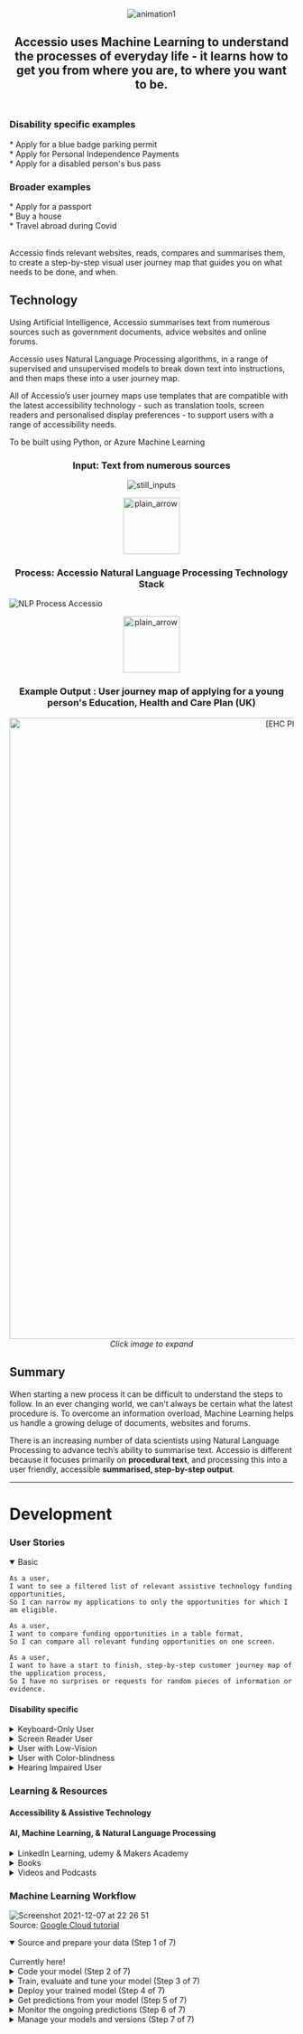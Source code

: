 <p align="center">
<img src="https://media.giphy.com/media/IIWi4Qwtl5mM9JbMF4/giphy.gif" alt="animation1" />
</p>

<h2 align="center"> Accessio uses Machine Learning to understand the processes of everyday life - it learns how to get you from where you are, to where you want to be.<br><br></h2>
 
<h3>Disability specific examples</h3>
* Apply for a blue badge parking permit<br>
* Apply for Personal Independence Payments<br>
* Apply for a disabled person's bus pass
 
<h3>Broader examples</h3>
* Apply for a passport<br>
* Buy a house<br>
* Travel abroad during Covid<br><br>
 
Accessio finds relevant websites, reads, compares and summarises them, to create a step-by-step visual user journey map that guides you on what needs to be done, and when.
 
<h2>Technology</h2>

Using Artificial Intelligence, Accessio summarises text from numerous sources such as government documents, advice websites and online forums. 
 
Accessio uses Natural Language Processing algorithms, in a range of supervised and unsupervised models to break down text into instructions, and then maps these into a user journey map.
 
All of Accessio’s user journey maps use templates that are compatible with the latest accessibility technology - such as translation tools, screen readers and personalised display preferences - to support users with a range of accessibility needs.

To be built using Python, or Azure Machine Learning

<h3 align="center">Input: Text from numerous sources</h3>
<p align="center"> <img src="https://user-images.githubusercontent.com/61777002/145097309-abc181da-0d06-4bf6-9a81-ba5697a7b591.png" alt="still_inputs" /> </p>
<p align="center"> <img width="100" src="https://user-images.githubusercontent.com/61777002/145086586-ca25b590-6565-4a28-9a64-27fa1c3ff354.png" alt="plain_arrow" /> </p>
<h3 align="center">Process: Accessio Natural Language Processing Technology Stack</h3>
<p align="center">

 ![NLP Process Accessio](https://user-images.githubusercontent.com/61777002/145103951-4c10c050-a56c-4511-bd1f-aa6fba470f13.gif)

</p>
<p align="center"> <img width="100" src="https://user-images.githubusercontent.com/61777002/145086586-ca25b590-6565-4a28-9a64-27fa1c3ff354.png" alt="plain_arrow" /> </p>
<h3 align="center"> Example Output : User journey map of applying for a young person's Education, Health and Care Plan (UK) </h3>
<p align="center"><img width="1100" alt="[EHC Plan Application Process]" src="https://user-images.githubusercontent.com/61777002/145069264-c4410ab9-953c-4dbe-b0f8-2e536fd741d7.png"> <em>Click image to expand</em></p>

<h2>Summary</h2>
 
When starting a new process it can be difficult to understand the steps to follow. In an ever changing world, we can't always be certain what the latest procedure is. To overcome an information overload, Machine Learning helps us handle a growing deluge of documents, websites and forums.
 
There is an increasing number of data scientists using Natural Language Processing to advance tech’s ability to summarise text. Accessio is different because it focuses primarily on **procedural text**, and processing this into a user friendly, accessible **summarised, step-by-step output**.

---
<h1>Development</h1>
<h3>User Stories </h3>
<details open>
<summary>Basic</summary>

```
As a user,
I want to see a filtered list of relevant assistive technology funding opportunities, 
So I can narrow my applications to only the opportunities for which I am eligible.
```
```
As a user,
I want to compare funding opportunities in a table format,
So I can compare all relevant funding opportunities on one screen.
```
```
As a user,
I want to have a start to finish, step-by-step customer journey map of the application process,
So I have no surprises or requests for random pieces of information or evidence.
```
</details>

<h4>Disability specific</h4>
<details>
<summary>Keyboard-Only User</summary>

```
As keyboard-only user,
I want to be able to reach the main navigation links with a keyboard,
so that I can determine the different areas of the site.
```
```
As keyboard-only user,
I want the ability to reach all links (text or image), form controls and page functions,
so that I can perform an action or navigate to the place I choose.
```
```
As a keyboard-only user,
I want the ability to use the enter key to open the selected link,
so that every link on a page is accessible using a keyboard as it would be with a left mouse click.
```
```
As keyboard-only user,
I want to know where I am on the screen at all times,
so that I know what I can do and how to do it.
```
</details>
<details>
<summary>Screen Reader User</summary>

```
As a screen reader user,
I want to hear the text equivalent for each image conveying information,
so that I don’t miss any information on the page.
```
```
As a screen reader user,
I want to hear the text equivalent for each image button,
so that I will know what function it performs.
```
```
As a screen reader user,
I want to understand know what each form label is for each form field,
so that I can effectively enter the correct information in the form.
```
```
As a screen reader user,
I want to know what the column and row headers for each table cell,
so that I can understand the meaning of the data.
```
</details>
<details>
<summary>User with Low-Vision</summary>

```
As a user who has trouble reading due to low vision,
I want to be able to make the text larger on the screen,
so that I can read it.
```
</details>
<details>
<summary>User with Color-blindness</summary>

```
As a user who is color blind,
I want to have access to information conveyed in color,
so that I do not miss anything and I understand the content.
```
```
As a user who is color blind,
I want to links to be distinguishable on the page,
so that I can find the links and navigate the site.
```
```
As a user who is color blind,
I want to know what fields are required,
so that I can fill out the form.
```
</details>
<details>
<summary>Hearing Impaired User</summary>

```
As a user who is hearing-impaired,
I want a transcript of the spoken audio,
so that I can have access to all information provided in audio clips.
```
```
As a user who is hearing-impaired,
I want to turn on video captions,
so that I can understand what is being said in videos.
```
</details>
<h3>Learning & Resources</h3>
<h4>Accessibility & Assistive Technology</h4>
<h4>AI, Machine Learning, & Natural Language Processing</h4>
<details>
<summary>LinkedIn Learning, udemy & Makers Academy</summary>
<ul>
  <li><a href="https://www.linkedin.com/learning/nlp-with-python-for-machine-learning-essential-training/what-you-should-know?autoAdvance=true&autoSkip=true&autoplay=true&resume=false">NLP with Python for Machine Learning Essential Training</a></li>
<li><a href="https://www.linkedin.com/learning/unit-testing-and-test-driven-development-in-python/welcome?autoAdvance=true&autoSkip=false&autoplay=true&resume=true">Unit Testing & Test Driven Development in Python</a></li>
<li><a href="https://www.linkedin.com/learning/azure-machine-learning-development-1-basic-concepts/what-you-should-know?autoAdvance=true&autoSkip=true&autoplay=true&resume=false">Azure Machine Learning Development: 1 Basic Concepts</a></li>
<li><a href="https://www.linkedin.com/learning/advanced-nlp-with-python-for-machine-learning/leveraging-the-power-of-messy-text-data?autoAdvance=true&autoSkip=false&autoplay=true&resume=true">Advanced NLP with Python for Machine Learning</a></li>
<li><a href="https://www.linkedin.com/learning/design-thinking-data-intelligence/welcome?autoAdvance=true&autoSkip=false&autoplay=true&resume=true">Design Thinking: Data Intelligence</a></li>
<li><a href="https://www.linkedin.com/learning/deep-learning-foundations-natural-language-processing-with-tensorflow/leveraging-deep-learning-for-natural-language-processing?autoAdvance=true&autoSkip=false&autoplay=true&resume=true">Deep Learning Foundations: Natural Language Processing with TensorFlow</a></li>
<li><a href="https://www.udemy.com/course/django-python-advanced/">Build a Backend REST API with Python & Django - Advanced</a></li>
<li><a href="https://makersstudents.slack.com/archives/CJ94H1P6U">Makers Algorithm course - #Algorithm channel on Slack</a></li>
</ul>
</details>
<details>
<summary>Books</summary>
<ul>
<li><a href="https://www.manning.com/books/grokking-algorithms">'Algorithms', by Grokking</a></li>
<li><a href="https://automatetheboringstuff.com/">'Automate the boring stuff with Python', by Sweigart</a></li>
</ul>
</details>
<details>
<summary>Videos and Podcasts</summary>
<ul>
<li><a href="https://www.avclub.com/black-mirror-be-right-back-1798178877">Netflix - Black Mirror: “Be Right Back”</a></li>
<li><a href="https://law.unimelb.edu.au/news/caide/black-mirrors-hated-in-the-nation-facial-recognition-is-a-weapon">Netflix - Black Mirror: “Hated in the Nation”</a></li>
<li><a href="https://www.bbc.co.uk/sounds/play/m001216j">BBC iPlayer, The Reith Lectures, Stuart Russell - Living With Artificial Intelligence</a></li>
</ul>
</details>
<h3>Machine Learning Workflow</h3>

![Screenshot 2021-12-07 at 22 26 51](https://user-images.githubusercontent.com/61777002/145180303-22a92b9c-6d0d-4aee-a778-f0fcb40e6394.png)
<br>Source: [Google Cloud tutorial](https://cloud.google.com/ai-platform/docs/ml-solutions-overview?utm_source=youtube&utm_medium=unpaidsoc&utm_campaign=CDR_guo_aiml_nkw8ndu7mjw_010521&utm_content=description 
)

<details open>
<summary>Source and prepare your data (Step 1 of 7)</summary>
 <br>
 Currently here!
</details>

<details>
<summary>Code your model (Step 2 of 7)</summary>
</details>

<details>
<summary>Train, evaluate and tune your model (Step 3 of 7)</summary>
</details>

<details>
<summary>Deploy your trained model (Step 4 of 7)</summary>
</details>

<details>
<summary>Get predictions from your model (Step 5 of 7)</summary>
</details>

<details>
<summary>Monitor the ongoing predictions (Step 6 of 7)</summary>
</details>

<details>
<summary>Manage your models and versions (Step 7 of 7)</summary>
</details>
